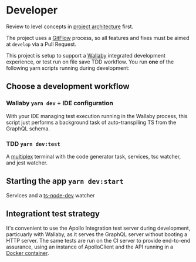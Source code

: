 # Developer

Review to level concepts in [project architecture](./architecture.md) first.

The project uses a [GitFlow](https://danielkummer.github.io/git-flow-cheatsheet/) process, so all features and fixes must be aimed at `develop` via a Pull Request.

This project is setup to support a [Wallaby](https://wallabyjs.com/) integrated development experience, or test run on file save TDD workflow. You run **one** of the following yarn scripts running during development: 

## Choose a development workflow

### Wallaby `yarn dev` + IDE configuration
With your IDE managing test execution running in the Wallaby process, this script just performs a background task of auto-transpiling TS from the GraphQL schema.

### TDD `yarn dev:test`
A [multiplex](https://www.npmjs.com/package/stmux) terminal with the code generator task, services, tsc watcher, and jest watcher.

## Starting the app `yarn dev:start`
Services and a [ts-node-dev](https://www.npmjs.com/package/ts-node-dev) watcher

## Integrationt test strategy
It's convenient to use the Apollo Integration test server during development, particuarly with Wallaby, as it serves the GraphQL server without booting a HTTP server. The same tests are run on the CI server to provide end-to-end assurance, using an instance of ApolloClient and the API running in a [Docker container](../../docker/docker-compose.yml).

